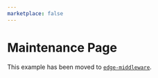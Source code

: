 ```yaml
---
marketplace: false
---
```


# Maintenance Page

This example has been moved to [`edge-middleware`](/edge-middleware/maintenance-page).

